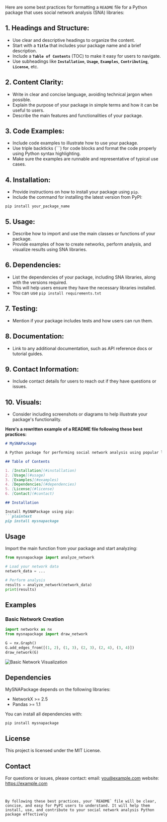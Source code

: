 Here are some best practices for formatting a `README` file for a Python package that uses social network analysis (SNA) libraries:

## **1. Headings and Structure:**
- Use clear and descriptive headings to organize the content.
- Start with a **`Title`** that includes your package name and a brief description.
- Include a **`Table of Contents`** (TOC) to make it easy for users to navigate.
- Use subheadings like **`Installation`**, **`Usage`**, **`Examples`**, **`Contributing`**, **`License`**, etc.

## **2. Content Clarity:**
- Write in clear and concise language, avoiding technical jargon when possible.
- Explain the purpose of your package in simple terms and how it can be useful to users.
- Describe the main features and functionalities of your package.

## **3. Code Examples:**
- Include code examples to illustrate how to use your package.
- Use triple backticks (```) for code blocks and format the code properly using Python syntax highlighting.
- Make sure the examples are runnable and representative of typical use cases.

## **4. Installation:**
- Provide instructions on how to install your package using `pip`.
- Include the command for installing the latest version from PyPI:
```plaintext
pip install your_package_name
```

## **5. Usage:**
- Describe how to import and use the main classes or functions of your package.
- Provide examples of how to create networks, perform analysis, and visualize results using SNA libraries.

## **6. Dependencies:**
- List the dependencies of your package, including SNA libraries, along with the versions required.
- This will help users ensure they have the necessary libraries installed.
- You can use `pip install requirements.txt`

## **7. Testing:**
- Mention if your package includes tests and how users can run them.

## **8. Documentation:**
- Link to any additional documentation, such as API reference docs or tutorial guides.

## **9. Contact Information:**
- Include contact details for users to reach out if they have questions or issues.

## **10. Visuals:**
- Consider including screenshots or diagrams to help illustrate your package's functionality.

**Here's a rewritten example of a README file following these best practices:**

```markdown
# MySNAPackage

A Python package for performing social network analysis using popular libraries like NetworkX and Pandas.

## Table of Contents

1. [Installation](#installation)
2. [Usage](#usage)
3. [Examples](#examples)
4. [Dependencies](#dependencies)
5. [License](#license)
6. [Contact](#contact)

## Installation

Install MySNAPackage using pip:
```plaintext
pip install mysnapackage
```

## Usage

Import the main function from your package and start analyzing:
```python
from mysnapackage import analyze_network

# Load your network data
network_data = ...

# Perform analysis
results = analyze_network(network_data)
print(results)
```

## Examples

### Basic Network Creation
```python
import networkx as nx
from mysnapackage import draw_network

G = nx.Graph()
G.add_edges_from([(1, 2), (1, 3), (2, 3), (2, 4), (3, 4)])
draw_network(G)
```

![Basic Network Visualization](network.png)

## Dependencies

MySNAPackage depends on the following libraries:
- NetworkX >= 2.5
- Pandas >= 1.1

You can install all dependencies with:
```plaintext
pip install mysnapackage
```

## License

This project is licensed under the MIT License.

## Contact

For questions or issues, please contact:
email: you@example.com
website: https://example.com

```


By following these best practices, your `README` file will be clear, concise, and easy for PyPI users to understand. It will help them install, use, and contribute to your social network analysis Python package effectively
